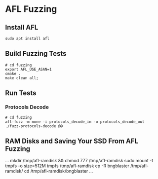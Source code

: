 # AFL Fuzzing

## Install AFL

```
sudo apt install afl
```

## Build Fuzzing Tests

```
# cd fuzzing
export AFL_USE_ASAN=1
cmake .
make clean all;
```

## Run Tests

### Protocols Decode

```
# cd fuzzing
afl-fuzz -m none -i protocols_decode_in -o protocols_decode_out ./fuzz-protocols-decode @@
```

## RAM Disks and Saving Your SSD From AFL Fuzzing

...
mkdir /tmp/afl-ramdisk && chmod 777 /tmp/afl-ramdisk
sudo mount -t tmpfs -o size=512M tmpfs /tmp/afl-ramdisk
cp -R bngblaster /tmp/afl-ramdisk/
cd /tmp/afl-ramdisk/bngblaster
...